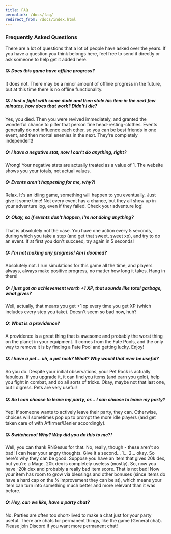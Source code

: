 ```yaml
---
title: FAQ
permalink: /docs/faq/
redirect_from: /docs/index.html
---
```


### Frequently Asked Questions

There are a lot of questions that a lot of people have asked over the years. If you have a question you think belongs here, feel free to send it directly or ask someone to help get it added here.

##### Q: Does this game have offline progress?

It does not. There may be a minor amount of offline progress in the future, but at this time there is no offline functionality.

##### Q: I lost a fight with some dude and then stole his item in the next few minutes, how does that work? Didn't I die?

Yes, you died. Then you were revived immediately, and granted the wonderful chance to pilfer that person fine head-resting-clothes. Events generally do not influence each other, so you can be best friends in one event, and then mortal enemies in the next. They're completely independent!

##### Q: I have a negative stat, now I can't do anything, right?

Wrong! Your negative stats are actually treated as a value of 1. The website shows you your totals, not actual values.

##### Q: Events aren't happening for me, why?!

Relax. It's an idling game, something will happen to you eventually. Just give it some time! Not every event has a chance, but they all show up in your adventure log, even if they failed. Check your adventure log!

##### Q: Okay, so if events don't happen, I'm not doing anything?

That is absolutely not the case. You have one action every 5 seconds, during which you take a step (and get that sweet, sweet xp), and try to do an event. If at first you don't succeed, try again in 5 seconds!

##### Q: I'm not making any progress! Am I doomed?

Absolutely not. I run simulations for this game all the time, and players always, always make positive progress, no matter how long it takes. Hang in there!

##### Q: I just got an achievement worth +1 XP, that sounds like total garbage, what gives?

Well, actually, that means you get +1 xp every time you get XP (which includes every step you take). Doesn't seem so bad now, huh?

##### Q: What is a providence?

A providence is a great thing that is awesome and probably the worst thing on the planet in your equipment. It comes from the Fate Pools, and the only way to remove it is by finding a Fate Pool and getting lucky. Enjoy!

##### Q: I have a pet... uh, a pet rock? What? Why would that ever be useful?

So you do. Despite your initial observations, your Pet Rock is actually fabulous. If you upgrade it, it can find you items (and earn you gold), help you fight in combat, and do all sorts of tricks. Okay, maybe not that last one, but I digress. Pets are very useful!

##### Q: So I can choose to leave my party, or... I can choose to leave my party?

Yep! If someone wants to actively leave their party, they can. Otherwise, choices will sometimes pop up to prompt the more idle players (and get taken care of with Affirmer/Denier accordingly).

##### Q: Switcheroo! Why? Why did you do this to me?!

Well, you can thank RNGesus for that. No, really, though - these aren't so bad! I can hear your angry thoughts. Give it a second... 1... 2... okay. So here's why they can be good: Suppose you have an item that gives 20k dex, but you're a Mage. 20k dex is completely useless (mostly). So, now you have -20k dex and probably a really bad item score. That is not bad! Now your item has room to grow via blessings and other bonuses (since items do have a hard cap on the % improvement they can be at), which means your item can turn into something much better and more relevant than it was before.

##### Q: Hey, can we like, have a party chat?

No. Parties are often too short-lived to make a chat just for your party useful. There are chats for permanent things, like the game (General chat). Please join Discord if you want more permanent chat!